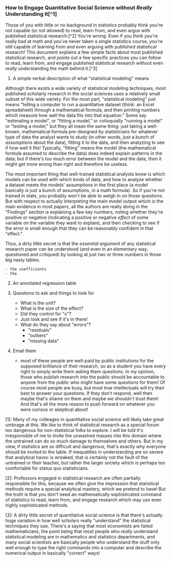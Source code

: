 ### How to Engage Quantitative Social Science without *Really* Understanding It[^1]

Those of you with little or no background in statistics probably think you're not capable (or not allowed) to read, learn from, and even argue with published statistical research.[^2] You're wrong. Even if you think you're really bad at math and you've never taken a single statistics course, you're still capable of learning from and even arguing with published statistical research! This document explains a few simple facts about most published statistical research, and points out a few specific practices you can follow to read, learn from, and engage published statistical research without even *really* understanding the math behind it.[^3]

1. A simple verbal description of what "statistical modeling" means

Although there exists a wide variety of statistical modeling techniques, most published scholarly research in the social sciences uses a relatively small subset of this wide variety. For the most part, "statistical modeling" just means "telling a computer to run a quantitative dataset (think: an Excel spreadsheet) through a mathematical formula, and then printing numbers which measure how well the data fits into that equation." Some say "estimating a model", or "fitting a model," or colloquially "running a model" or "testing a model," but they all mean the same thing: just taking a well-known, mathematical formula pre-designed by statisticians for whatever type of data the analyst wants to study (in other words, just a bunch of *assumptions* about the data), fitting it to the data, and then analyzing to see if how well it fits! Typically, "fitting" means the model (the mathematical formula assumed to describe the data) does indeed explain patterns in the data; but if there's too much error between the model and the data, then it might get more wrong than right and therefore be useless.

The most important thing that well-trained statistical analysts know is which models can be used with which kinds of data, and how to analyze whether a dataset meets the models' assumptions in the first place (a model basically *is* just a bunch of assumptions, in a math formula). So if you're not trained in stats, you probably won't be able to weigh in on those questions. But with respect to actually interpreting the main model output which is the main evidence in most papers, all the authors are really doing in the "Findings" section is explaining a few key numbers, noting whether they're positive or negative (indicating a positive or negative *effect* of some variable on the variable they want to explain), and then checking to see if the error is small enough that they can be reasonably confident in that "effect."

Thus, a dirty little secret is that the *essential argument* of any statistical research paper can be understood (and even in an elementary way, questioned and critiqued) by looking at just two or three numbers in those big nasty tables.

    - the coefficients
    - the 

2. An annotated regression table

3. Questions to ask and things to look for
    - What is the unit?
    - What is the size of the effect?
    - Did they control for "x"?
    - Just look and see if it's in there!
    - What do they say about "errors"?
        + "residuals"
        + "outliers"
        + "missing data"
4. Email them
    - most of these people are well-paid by public institutions for the supposed brilliance of their research, so as a student you have every right to simply write them asking them questions. In my opinion, those who publish research *into* the public should be accountable to anyone from the public who might have some questions for them! Of course most people are busy, but most true intellectuals will try their best to answer your questions. If they don't respond, well then maybe that's shame on them and maybe we shouldn't trust them! And that's all the more reason to push forward on whatever you were curious or skeptical about!


[1]: Many of my colleages in quantitative social science will likely take great umbrage at this. We like to think of statistical research as a special forum too dangerous for non-statistical folks to explore. I will be told it's irresponsible of me to invite the unwashed masses into this domain where the untrained can do so much damage to themselves and others. But in my view, if statistics are so difficult and dangerous, that's exactly why everyone should be invited to the table. If inequalities in understanding are so severe that analytical havoc is wreaked, that is certainly not the fault of the untrained or their teacher, but rather the larger society which is perhaps too comfortable for status quo statisticians.

[2]: Professors engaged in statistical research are often partially responsible for this, because we often give the impression that statistical methods require a special analytical mastery, which we pretend to have! But the truth is that you don't need an mathematically sophisticated command of statistics to read, learn from, and engage research which may *use* even highly sophisticated methods.

[3]: A dirty little secret of quantitative social science is that there's actually huge variation in how well scholars really "understand" the statistical techniques they use. There's a saying that most economists are failed mathematicians, the point being that most people who *really* understand statistical modeling are in mathematics and statistics departments, and many social scientists are basically people who understand the stuff only well enough to type the right commands into a computer and describe the numerical output in basically "correct" ways!
